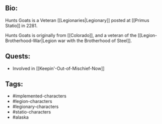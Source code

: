 ## Bio:

Hunts Goats is a Veteran [[Legionaries|Legionary]] posted at [[Primus Statio]] in 2281.

Hunts Goats is originally from [[Colorado]], and a veteran of the [[Legion-Brotherhood-War|Legion war with the Brotherhood of Steel]].

## Quests:

- Involved in [[Keepin'-Out-of-Mischief-Now]]

## Tags:

- #implemented-characters
- #legion-characters
- #legionary-characters
- #statio-characters
- #alaska